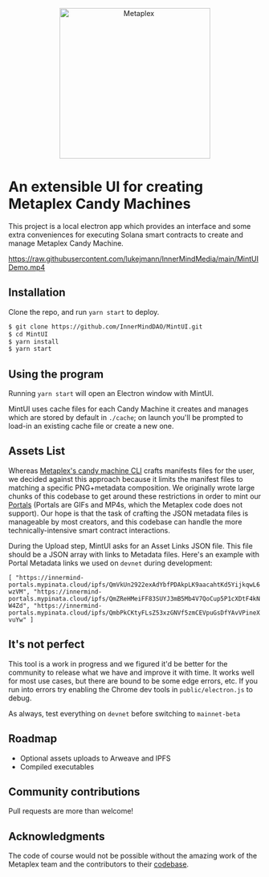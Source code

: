 <p align="center">
  <a href="https://innermind.space">
    <img alt="Metaplex" src="public/mintUILogo.png" width="300" />
  </a>
</p>

# An extensible UI for creating Metaplex Candy Machines

This project is a local electron app which provides an interface and some extra conveniences for executing Solana smart contracts to create and manage Metaplex Candy Machine.

https://raw.githubusercontent.com/lukejmann/InnerMindMedia/main/MintUIDemo.mp4

## Installation

Clone the repo, and run `yarn start` to deploy.

```bash
$ git clone https://github.com/InnerMindDAO/MintUI.git
$ cd MintUI
$ yarn install
$ yarn start
```
## Using the program

Running `yarn start` will open an Electron window with MintUI. 

MintUI uses cache files for each Candy Machine it creates and manages which are stored by default in `./cache`; on launch you'll be prompted to load-in an existing cache file or create a new one.

## Assets List

Whereas [Metaplex's candy machine CLI](https://github.com/metaplex-foundation/metaplex/tree/master/js/packages/cli) crafts manifests files for the user, we decided against this approach because it limits the manifest files to matching a specific PNG+metadata composition. We originally wrote large chunks of this codebase to get around these restrictions in order to mint our [Portals](https://innermind.space) (Portals are GIFs and MP4s, which the Metaplex code does not support). Our hope is that the task of crafting the JSON metadata files is manageable by most creators, and this codebase can handle the more technically-intensive smart contract interactions.

During the Upload step, MintUI asks for an Asset Links JSON file. This file should be a JSON array with links to Metadata files. Here's an example with Portal Metadata links we used on `devnet` during development:

`[
    "https://innermind-portals.mypinata.cloud/ipfs/QmVkUn2922exAdYbfPDAkpLK9aacahtKd5YijkqwL6wzVM",
    "https://innermind-portals.mypinata.cloud/ipfs/QmZReHMeiFF83SUYJ3mB5Mb4V7QoCup5P1cXDtF4kNW4Zd",
    "https://innermind-portals.mypinata.cloud/ipfs/QmbPkCKtyFLsZ53xzGNVf5zmCEVpuGsDfYAvVPineXvuYw"
]`

## It's not perfect

This tool is a work in progress and we figured it'd be better for the community to release what we have and improve it with time. It works well for most use cases, but there are bound to be some edge errors, etc. If you run into errors try enabling the Chrome dev tools in `public/electron.js` to debug.

As always, test everything on `devnet` before switching to `mainnet-beta`

## Roadmap
- Optional assets uploads to Arweave and IPFS
- Compiled executables

## Community contributions
Pull requests are more than welcome!

## Acknowledgments
The code of course would not be possible without the amazing work of the Metaplex team and the contributors to their [codebase](https://github.com/metaplex-foundation/metaplex/).
